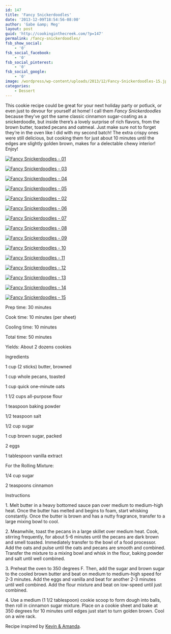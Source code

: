 ```yaml
---
id: 147
title: 'Fancy Snickerdoodles'
date: '2013-12-09T18:54:56-08:00'
author: 'Gabe &amp; Meg'
layout: post
guid: 'http://cookinginthecreek.com/?p=147'
permalink: /fancy-snickerdoodles/
fsb_show_social:
    - '0'
fsb_social_facebook:
    - '0'
fsb_social_pinterest:
    - '0'
fsb_social_google:
    - '0'
image: /wordpress/wp-content/uploads/2013/12/Fancy-Snickerdoodles-15.jpg
categories:
    - Dessert
---
```


This cookie recipe could be great for your next holiday party or potluck, or even just to devour for yourself at home! I call them *Fancy Snickerdoodles* because they’ve got the same classic cinnamon sugar-coating as a snickerdoodle, but inside there’s a lovely surprise of rich flavors, from the brown butter, toasted pecans and oatmeal. Just make sure not to forget they’re in the oven like I did with my second batch! The extra crispy ones were still delicious, but cooking them for just about 10 minutes until the edges are slightly golden brown, makes for a delectable chewy interior! Enjoy!

[![Fancy Snickerdoodles - 01](http://cookinginthecreek.com/wordpress/wp-content/uploads/2013/12/Fancy-Snickerdoodles-01-1024x680.jpg)](http://cookinginthecreek.com/wordpress/wp-content/uploads/2013/12/Fancy-Snickerdoodles-01.jpg)

[![Fancy Snickerdoodles - 03](http://cookinginthecreek.com/wordpress/wp-content/uploads/2013/12/Fancy-Snickerdoodles-03-1024x680.jpg)](http://cookinginthecreek.com/wordpress/wp-content/uploads/2013/12/Fancy-Snickerdoodles-03.jpg)

[![Fancy Snickerdoodles - 04](http://cookinginthecreek.com/wordpress/wp-content/uploads/2013/12/Fancy-Snickerdoodles-04-1024x680.jpg)](http://cookinginthecreek.com/wordpress/wp-content/uploads/2013/12/Fancy-Snickerdoodles-04.jpg)

[![Fancy Snickerdoodles - 05](http://cookinginthecreek.com/wordpress/wp-content/uploads/2013/12/Fancy-Snickerdoodles-05-1024x680.jpg)](http://cookinginthecreek.com/wordpress/wp-content/uploads/2013/12/Fancy-Snickerdoodles-05.jpg)

[![Fancy Snickerdoodles - 02](http://cookinginthecreek.com/wordpress/wp-content/uploads/2013/12/Fancy-Snickerdoodles-02-1024x680.jpg)](http://cookinginthecreek.com/wordpress/wp-content/uploads/2013/12/Fancy-Snickerdoodles-02.jpg)

[![Fancy Snickerdoodles - 06](http://cookinginthecreek.com/wordpress/wp-content/uploads/2013/12/Fancy-Snickerdoodles-06-680x1024.jpg)](http://cookinginthecreek.com/wordpress/wp-content/uploads/2013/12/Fancy-Snickerdoodles-06.jpg)

[![Fancy Snickerdoodles - 07](http://cookinginthecreek.com/wordpress/wp-content/uploads/2013/12/Fancy-Snickerdoodles-07-1024x680.jpg)](http://cookinginthecreek.com/wordpress/wp-content/uploads/2013/12/Fancy-Snickerdoodles-07.jpg)

[![Fancy Snickerdoodles - 08](http://cookinginthecreek.com/wordpress/wp-content/uploads/2013/12/Fancy-Snickerdoodles-08-1024x680.jpg)](http://cookinginthecreek.com/wordpress/wp-content/uploads/2013/12/Fancy-Snickerdoodles-08.jpg)

[![Fancy Snickerdoodles - 09](http://cookinginthecreek.com/wordpress/wp-content/uploads/2013/12/Fancy-Snickerdoodles-09-1024x680.jpg)](http://cookinginthecreek.com/wordpress/wp-content/uploads/2013/12/Fancy-Snickerdoodles-09.jpg)

[![Fancy Snickerdoodles - 10](http://cookinginthecreek.com/wordpress/wp-content/uploads/2013/12/Fancy-Snickerdoodles-10-1024x680.jpg)](http://cookinginthecreek.com/wordpress/wp-content/uploads/2013/12/Fancy-Snickerdoodles-10.jpg)

[![Fancy Snickerdoodles - 11](http://cookinginthecreek.com/wordpress/wp-content/uploads/2013/12/Fancy-Snickerdoodles-11-1024x680.jpg)](http://cookinginthecreek.com/wordpress/wp-content/uploads/2013/12/Fancy-Snickerdoodles-11.jpg)

[![Fancy Snickerdoodles - 12](http://cookinginthecreek.com/wordpress/wp-content/uploads/2013/12/Fancy-Snickerdoodles-12-1024x680.jpg)](http://cookinginthecreek.com/wordpress/wp-content/uploads/2013/12/Fancy-Snickerdoodles-12.jpg)

[![Fancy Snickerdoodles - 13](http://cookinginthecreek.com/wordpress/wp-content/uploads/2013/12/Fancy-Snickerdoodles-13-1024x680.jpg)](http://cookinginthecreek.com/wordpress/wp-content/uploads/2013/12/Fancy-Snickerdoodles-13.jpg)

[![Fancy Snickerdoodles - 14](http://cookinginthecreek.com/wordpress/wp-content/uploads/2013/12/Fancy-Snickerdoodles-14-1024x680.jpg)](http://cookinginthecreek.com/wordpress/wp-content/uploads/2013/12/Fancy-Snickerdoodles-14.jpg)

[![Fancy Snickerdoodles - 15](http://cookinginthecreek.com/wordpress/wp-content/uploads/2013/12/Fancy-Snickerdoodles-15-1024x680.jpg)](http://cookinginthecreek.com/wordpress/wp-content/uploads/2013/12/Fancy-Snickerdoodles-15.jpg)

Prep time: 30 minutes

Cook time: 10 minutes (per sheet)

Cooling time: 10 minutes

Total time: 50 minutes

Yields: About 2 dozens cookies

Ingredients

1 cup (2 sticks) butter, browned

1 cup whole pecans, toasted

1 cup quick one-minute oats

1 1/2 cups all-purpose flour

1 teaspoon baking powder

1/2 teaspoon salt

1/2 cup sugar

1 cup brown sugar, packed

2 eggs

1 tablespoon vanilla extract

For the Rolling Mixture:

1/4 cup sugar

2 teaspoons cinnamon

Instructions

1\. Melt butter in a heavy bottomed sauce pan over medium to medium-high heat. Once the butter has melted and begins to foam, start whisking constantly. Once the butter is brown and has a nutty fragrance, transfer to a large mixing bowl to cool.

2\. Meanwhile, toast the pecans in a large skillet over medium heat. Cook, stirring frequently, for about 5-6 minutes until the pecans are dark brown and smell toasted. Immediately transfer to the bowl of a food processor. Add the oats and pulse until the oats and pecans are smooth and combined. Transfer the mixture to a mixing bowl and whisk in the flour, baking powder and salt until well combined.

3\. Preheat the oven to 350 degrees F. Then, add the sugar and brown sugar to the cooled brown butter and beat on medium to medium-high speed for 2-3 minutes. Add the eggs and vanilla and beat for another 2-3 minutes until well combined. Add the flour mixture and beat on low-speed until just combined.

4\. Use a medium (1 1/2 tablespoon) cookie scoop to form dough into balls, then roll in cinnamon sugar mixture. Place on a cookie sheet and bake at 350 degrees for 10 minutes until edges just start to turn golden brown. Cool on a wire rack.

Recipe inspired by [Kevin &amp; Amanda](http://www.kevinandamanda.com/recipes/dessert/kevin-amanda-secret-ingredient-christmas-cookies.html?preview=true#_a5y_p=1035737).